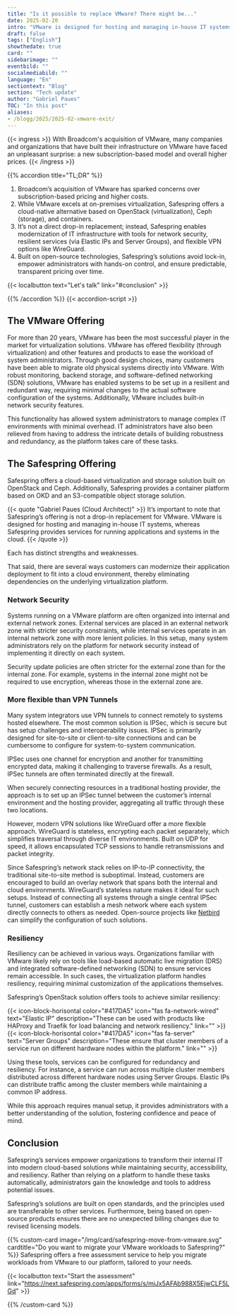```yaml
---
title: "Is it possible to replace VMware? There might be..."
date: 2025-02-20
intro: "VMware is designed for hosting and managing in-house IT systems, whereas Safespring provides services for running applications and systems in the cloud. Each has distinct strengths and weaknesses."
draft: false
tags: ["English"]
showthedate: true
card: ""
sidebarimage: ""
eventbild: ""
socialmediabild: ""
language: "En"
sectiontext: "Blog"
section: "Tech update"
author: "Gabriel Paues"
TOC: "In this post"
aliases:
- /blogg/2025/2025-02-vmware-exit/
---
```



{{< ingress >}}
With Broadcom's acquisition of VMware, many companies and organizations that have built their infrastructure on VMware have faced an unpleasant surprise: a new subscription-based model and overall higher prices.
{{< /ingress >}}

{{% accordion title="TL;DR" %}}

1. Broadcom’s acquisition of VMware has sparked concerns over subscription-based pricing and higher costs. 
2. While VMware excels at on-premises virtualization, Safespring offers a cloud-native alternative based on OpenStack (virtualization), Ceph (storage), and containers. 
3. It’s not a direct drop-in replacement; instead, Safespring enables modernization of IT infrastructure with tools for network security, resilient services (via Elastic IPs and Server Groups), and flexible VPN options like WireGuard. 
4. Built on open-source technologies, Safespring’s solutions avoid lock-in, empower administrators with hands-on control, and ensure predictable, transparent pricing over time.  

{{< localbutton text="Let's talk" link="#conclusion" >}}

{{% /accordion %}}
{{< accordion-script >}}

## The VMware Offering
For more than 20 years, VMware has been the most successful player in the market for virtualization solutions. VMware has offered flexibility (through virtualization) and other features and products to ease the workload of system administrators. Through good design choices, many customers have been able to migrate old physical systems directly into VMware. With robust monitoring, backend storage, and software-defined networking (SDN) solutions, VMware has enabled systems to be set up in a resilient and redundant way, requiring minimal changes to the actual software configuration of the systems. Additionally, VMware includes built-in network security features.

This functionality has allowed system administrators to manage complex IT environments with minimal overhead. IT administrators have also been relieved from having to address the intricate details of building robustness and redundancy, as the platform takes care of these tasks.

## The Safespring Offering
Safespring offers a cloud-based virtualization and storage solution built on OpenStack and Ceph. Additionally, Safespring provides a container platform based on OKD and an S3-compatible object storage solution.

{{< quote "Gabriel Paues (Cloud Architect)" >}}
It’s important to note that Safespring’s offering is not a drop-in replacement for VMware. VMware is designed for hosting and managing in-house IT systems, whereas Safespring provides services for running applications and systems in the cloud. 
{{< /quote >}}

Each has distinct strengths and weaknesses.

That said, there are several ways customers can modernize their application deployment to fit into a cloud environment, thereby eliminating dependencies on the underlying virtualization platform.

### Network Security
Systems running on a VMware platform are often organized into internal and external network zones. External services are placed in an external network zone with stricter security constraints, while internal services operate in an internal network zone with more lenient policies. In this setup, many system administrators rely on the platform for network security instead of implementing it directly on each system.

Security update policies are often stricter for the external zone than for the internal zone. For example, systems in the internal zone might not be required to use encryption, whereas those in the external zone are.

### More flexible than VPN Tunnels
Many system integrators use VPN tunnels to connect remotely to systems hosted elsewhere. The most common solution is IPSec, which is secure but has setup challenges and interoperability issues. IPSec is primarily designed for site-to-site or client-to-site connections and can be cumbersome to configure for system-to-system communication.

IPSec uses one channel for encryption and another for transmitting encrypted data, making it challenging to traverse firewalls. As a result, IPSec tunnels are often terminated directly at the firewall.

When securely connecting resources in a traditional hosting provider, the approach is to set up an IPSec tunnel between the customer’s internal environment and the hosting provider, aggregating all traffic through these two locations.

However, modern VPN solutions like WireGuard offer a more flexible approach. WireGuard is stateless, encrypting each packet separately, which simplifies traversal through diverse IT environments. Built on UDP for speed, it allows encapsulated TCP sessions to handle retransmissions and packet integrity.

Since Safespring’s network stack relies on IP-to-IP connectivity, the traditional site-to-site method is suboptimal. Instead, customers are encouraged to build an overlay network that spans both the internal and cloud environments. WireGuard’s stateless nature makes it ideal for such setups. Instead of connecting all systems through a single central IPSec tunnel, customers can establish a mesh network where each system directly connects to others as needed. Open-source projects like [Netbird](https://netbird.io/) can simplify the configuration of such solutions.

### Resiliency
Resiliency can be achieved in various ways. Organizations familiar with VMware likely rely on tools like load-based automatic live migration (DRS) and integrated software-defined networking (SDN) to ensure services remain accessible. In such cases, the virtualization platform handles resiliency, requiring minimal customization of the applications themselves.

Safespring’s OpenStack solution offers tools to achieve similar resiliency:

{{< icon-block-horisontal color="#417DA5" icon="fas fa-network-wired" text="Elastic IP" description="These can be used with products like HAProxy and Traefik for load balancing and network resiliency." link="" >}}
{{< icon-block-horisontal color="#417DA5" icon="fas fa-server" text="Server Groups" description="These ensure that cluster members of a service run on different hardware nodes within the platform." link="" >}}

Using these tools, services can be configured for redundancy and resiliency. For instance, a service can run across multiple cluster members distributed across different hardware nodes using Server Groups. Elastic IPs can distribute traffic among the cluster members while maintaining a common IP address.

While this approach requires manual setup, it provides administrators with a better understanding of the solution, fostering confidence and peace of mind.

## Conclusion
Safespring’s services empower organizations to transform their internal IT into modern cloud-based solutions while maintaining security, accessibility, and resiliency. Rather than relying on a platform to handle these tasks automatically, administrators gain the knowledge and tools to address potential issues.

Safespring’s solutions are built on open standards, and the principles used are transferable to other services. Furthermore, being based on open-source products ensures there are no unexpected billing changes due to revised licensing models.

{{% custom-card image="/img/card/safespring-move-from-vmware.svg" cardtitle="Do you want to migrate your VMware workloads to Safespring?" %}}
Safespring offers a free assessment service to help you migrate workloads from VMware to our platform, tailored to your needs.

{{< localbutton text="Start the assessment" link="https://next.safespring.com/apps/forms/s/miJx5AFAb988X5EjwCLF5LGd" >}}

{{% /custom-card %}}